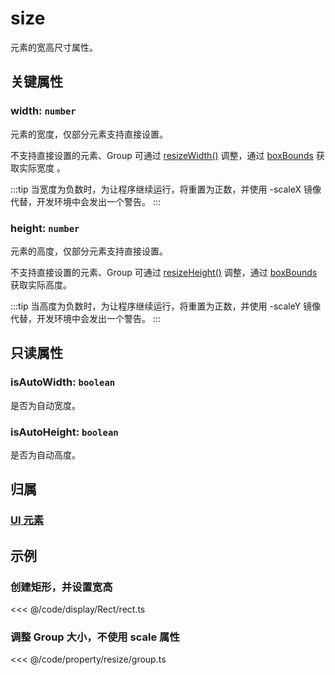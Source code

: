 # size

元素的宽高尺寸属性。

## 关键属性

### width: `number`

元素的宽度，仅部分元素支持直接设置。

不支持直接设置的元素、Group 可通过 [resizeWidth()](/reference/UI/resize.md) 调整，通过 [boxBounds](/reference/UI/bounds.md#boxbounds-iboundsdata) 获取实际宽度 。

:::tip
当宽度为负数时，为让程序继续运行，将重置为正数，并使用 -scaleX 镜像代替，开发环境中会发出一个警告。
:::

### height: `number`

元素的高度，仅部分元素支持直接设置。

不支持直接设置的元素、Group 可通过 [resizeHeight()](/reference/UI/resize.md) 调整，通过 [boxBounds](/reference/UI/bounds.md#boxbounds-iboundsdata) 获取实际高度。

:::tip
当高度为负数时，为让程序继续运行，将重置为正数，并使用 -scaleY 镜像代替，开发环境中会发出一个警告。
:::

## 只读属性

### isAutoWidth: `boolean`

是否为自动宽度。

### isAutoHeight: `boolean`

是否为自动高度。

## 归属

### [UI 元素](/reference/display/UI.md)

## 示例

### 创建矩形，并设置宽高

<<< @/code/display/Rect/rect.ts

### 调整 Group 大小，不使用 scale 属性

<<< @/code/property/resize/group.ts
